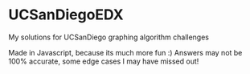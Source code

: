 # UCSanDiegoEDX
My solutions for UCSanDiego graphing algorithm challenges

Made in Javascript, because its much more fun :)
Answers may not be 100% accurate, some edge cases I may have missed out!
